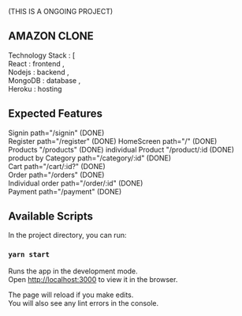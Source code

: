 (THIS IS A ONGOING PROJECT)
## AMAZON CLONE
Technology Stack : [  
    React : frontend ,  
    Nodejs : backend ,  
    MongoDB : database ,  
    Heroku : hosting  


## Expected Features 
Signin  path="/signin"  (DONE)  
Register path="/register"    (DONE)
HomeScreen  path="/"  (DONE)  
Products "/products"   (DONE)
individual Product "/product/:id  (DONE)  
product by Category path="/category/:id"  (DONE)  
Cart path="/cart/:id?"  (DONE)  
Order path="/orders" (DONE)  
Individual order path="/order/:id" (DONE)  
Payment path="/payment" (DONE)  


## Available Scripts

In the project directory, you can run:

### `yarn start`

Runs the app in the development mode.<br />
Open [http://localhost:3000](http://localhost:3000) to view it in the browser.

The page will reload if you make edits.<br />
You will also see any lint errors in the console.


